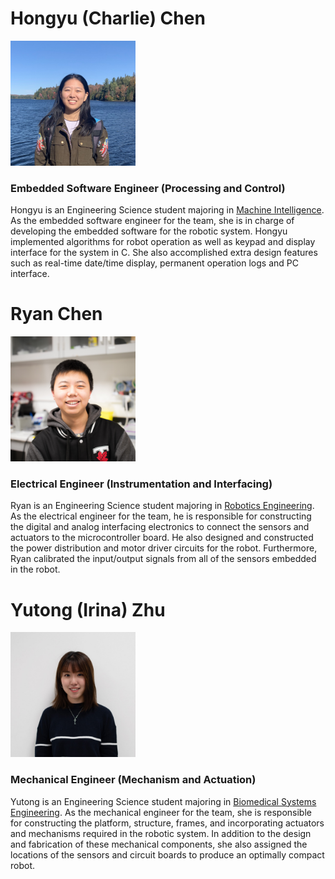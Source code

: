# Hongyu (Charlie) Chen

<img src="../../Images/Team/Hongyu.jpg" width="200" height="200"/>

### Embedded Software Engineer (Processing and Control)
Hongyu is an Engineering Science student majoring in [Machine Intelligence](https://engsci.utoronto.ca/explore_our_program/majors/machine-intelligence/). As the embedded software engineer for the team, she is in charge of developing the embedded software for the robotic system. Hongyu implemented algorithms for robot operation as well as keypad and display interface for the system in C. She also accomplished extra design features such as real-time date/time display, permanent operation logs and PC interface. 

# Ryan Chen

<img src="../../Images/Team/Ryan_Square.jpg" width="200" height="200"/>

### Electrical Engineer (Instrumentation and Interfacing)
Ryan is an Engineering Science student majoring in [Robotics Engineering](https://engsci.utoronto.ca/explore_our_program/majors/roboticsengineeringoption/). As the electrical engineer for the team, he is responsible for constructing the digital and analog interfacing electronics to connect the sensors and actuators to the microcontroller board. He also designed and constructed the power distribution and motor driver circuits for the robot. Furthermore, Ryan calibrated the input/output signals from all of the sensors embedded in the robot. 

# Yutong (Irina) Zhu

<img src="../../Images/Team/Yutong_Square.jpeg" width="200" height="200"/>

### Mechanical Engineer (Mechanism and Actuation)
Yutong is an Engineering Science student majoring in [Biomedical Systems Engineering](https://engsci.utoronto.ca/explore_our_program/majors/biomedical/). As the mechanical engineer for the team, she is responsible for constructing the platform, structure, frames, and incorporating actuators and mechanisms required in the robotic system. In addition to the design and fabrication of these mechanical components, she also assigned the locations of the sensors and circuit boards to produce an optimally compact robot. 
